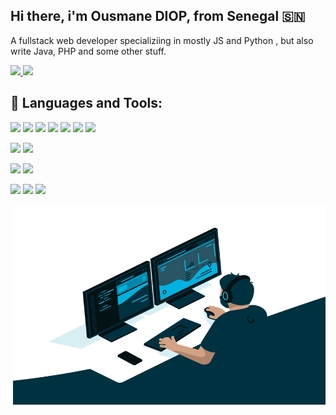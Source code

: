 

## Hi there, i'm Ousmane DIOP,  from Senegal 🇸🇳

A fullstack web developer specializiing in mostly JS and Python , but also write Java, PHP and some other stuff.

<a href="https://www.linkedin.com/in/ousmane-diop-5792a5170" target="_blank" alt="My LinkedIn"> 
  <img src="https://img.shields.io/badge/linkedin-%230077B5.svg?&style=for-the-badge&logo=linkedin&logoColor=white" />
</a>
<a href="https://twitter.com/ouznoreyni221" target="_blank" alt="Follow Me on Twitter"> 
    <img src="https://img.shields.io/badge/twitter-%231DA1F2.svg?&style=for-the-badge&logo=twitter&logoColor=white" />
</a>

## 🚀 Languages and Tools: 

<img src="https://img.shields.io/badge/javascript-%23F7DF1E.svg?&style=for-the-badge&logo=javascript&logoColor=white" /> <img src="https://img.shields.io/badge/react-%2361DAFB.svg?&style=for-the-badge&logo=react&logoColor=white" /> <img src="https://img.shields.io/badge/React_Native-61DAFB?style=for-the-badge&logo=react&logoColor=white" /> <img src="https://img.shields.io/badge/Node.js-303030?style=for-the-badge&logo=node.js&logoColor=white%22"/> <img src="https://img.shields.io/badge/angular-red?style=for-the-badge&logo=angular&logoColor=white"/> <img src="https://img.shields.io/badge/redux-fefefe?style=for-the-badge&logo=redux&logoColor=purple"/> <img src="https://img.shields.io/badge/next.js-303030?style=for-the-badge&logo=next.js&logoColor=white"/>


<!---
<img src="https://img.shields.io/badge/java-fefefe?style=for-the-badge&logo=java&logoColor=red"/> <img src="https://img.shields.io/badge/SPRING_BOOT-green?style=for-the-badge&logo=spring&logoColor=fefefe"/>
-->

<img src="https://img.shields.io/badge/python-%233776AB.svg?&style=for-the-badge&logo=python&logoColor=FFD43B" /> <img src="https://img.shields.io/badge/Django-092E20?style=for-the-badge&logo=django&logoColor=white" />



<img src="https://img.shields.io/badge/PHP-fefefe?style=for-the-badge&logo=php&logoColor=474A8A"/> <img src="https://img.shields.io/badge/Symfony-fefefe?style=for-the-badge&logo=symfony&logoColor=black"/>

<img src="https://img.shields.io/badge/docker-fefefe?style=for-the-badge&logo=docker&logoColor=blue"/> <img src="https://img.shields.io/badge/bitbucket-fefefe?style=for-the-badge&logo=bitbucket&logoColor=blue"/>  <img src="https://img.shields.io/badge/figma-green?style=for-the-badge&logo=figma&logoColor=fefefe"/>


<img align="right" alt="GIF" src="https://github.com/ouznoreyni/ouznoreyni/blob/main/code.gif?raw=true" width="500" height="320" />

